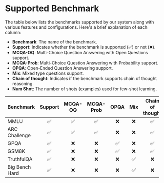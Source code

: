 # Supported Benchmark

The table below lists the benchmarks supported by our system along with various features and configurations. Here's a brief explanation of each column:

- **Benchmark**: The name of the benchmark.
- **Support**: Indicates whether the benchmark is supported (✅) or not (❌).
- **MCQA-OQ**: Multi-Choice Question Answering with Open Questions support.
- **MCQA-Prob**: Multi-Choice Question Answering with Probability support.
- **OPQA**: Open-Ended Question Answering support.
- **Mix**: Mixed type questions support.
- **Chain of thought**: Indicates if the benchmark supports chain of thought reasoning.
- **Num Shot**: The number of shots (examples) used for few-shot learning.

| Benchmark      | Support | MCQA-OQ | MCQA-Prob | OPQA | Mix | Chain of thought | Num Shot |
|----------------|:-------:|:-------:|:---------:|:----:|:---:|:----------------:|:--------:|
| MMLU           |    ✅   |    ✅    |     ✅     |  ❌  |  ❌  |        ✅        |     5    |
| ARC Challenge  |    ✅   |    ✅    |     ✅     |  ❌  |  ❌  |        ✅        |     5    |
| GPQA           |    ✅   |    ❌    |     ❌     |  ✅  |  ❌  |        ✅        |     5    |
| GSM8K          |    ✅   |    ❌    |     ❌     |  ✅  |  ❌  |        ✅        |     5    |
| TruthfulQA     |    ✅   |    ❌    |     ❌     |  ❌  |  ✅  |        ❌        |     0    |
| Big Bench Hard |    ✅   |    ❌    |     ❌     |  ❌  |  ✅  |        ❌        |     3    |

